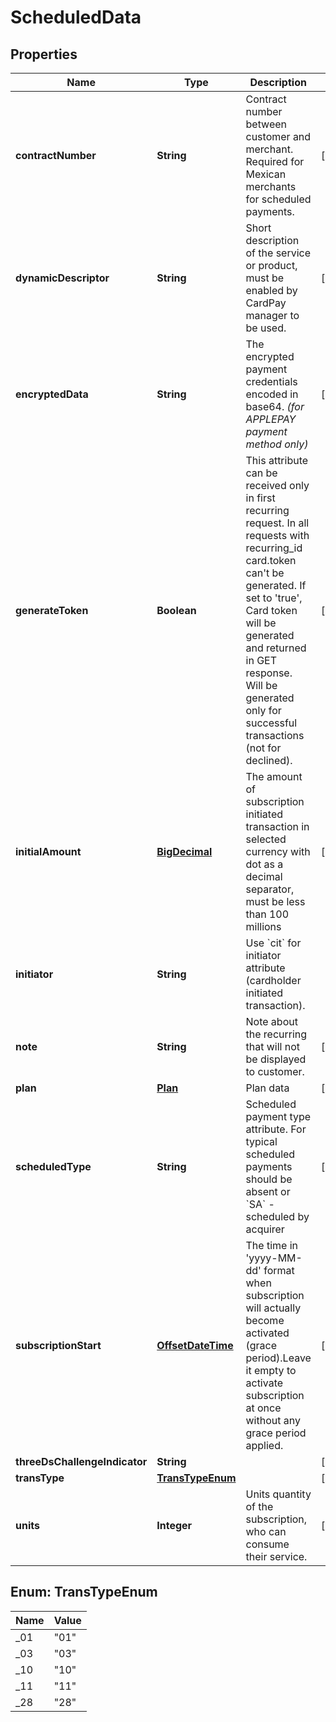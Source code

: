 
# ScheduledData

## Properties
Name | Type | Description | Notes
------------ | ------------- | ------------- | -------------
**contractNumber** | **String** | Contract number between customer and merchant. Required for Mexican merchants for scheduled payments. |  [optional]
**dynamicDescriptor** | **String** | Short description of the service or product, must be enabled by CardPay manager to be used. |  [optional]
**encryptedData** | **String** | The encrypted payment credentials encoded in base64. *(for APPLEPAY payment method only)* |  [optional]
**generateToken** | **Boolean** | This attribute can be received only in first recurring request. In all requests with recurring_id card.token can&#39;t be generated. If set to &#39;true&#39;, Card token will be generated and returned in GET response. Will be generated only for successful transactions (not for declined). |  [optional]
**initialAmount** | [**BigDecimal**](BigDecimal.md) | The amount of subscription initiated transaction in selected currency with dot as a decimal separator, must be less than 100 millions |  [optional]
**initiator** | **String** | Use &#x60;cit&#x60; for initiator attribute (cardholder initiated transaction). | 
**note** | **String** | Note about the recurring that will not be displayed to customer. |  [optional]
**plan** | [**Plan**](Plan.md) | Plan data |  [optional]
**scheduledType** | **String** | Scheduled payment type attribute. For typical scheduled payments should be absent or &#x60;SA&#x60; - scheduled by acquirer |  [optional]
**subscriptionStart** | [**OffsetDateTime**](OffsetDateTime.md) | The time in &#39;yyyy-MM-dd&#39; format when subscription will actually become activated (grace period).Leave it empty to activate subscription at once without any grace period applied. |  [optional]
**threeDsChallengeIndicator** | **String** |  |  [optional]
**transType** | [**TransTypeEnum**](#TransTypeEnum) |  |  [optional]
**units** | **Integer** | Units quantity of the subscription, who can consume their service. |  [optional]


<a name="TransTypeEnum"></a>
## Enum: TransTypeEnum
Name | Value
---- | -----
_01 | &quot;01&quot;
_03 | &quot;03&quot;
_10 | &quot;10&quot;
_11 | &quot;11&quot;
_28 | &quot;28&quot;



